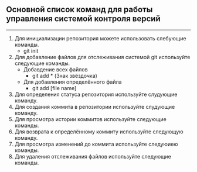 ## Основной список команд для работы управления системой контроля версий
___
1. Для инициализации репозитория можете использовать слебующие команды.
   * git init
2. Для добавление файлов для отслеживания системой git используйте следующие команды.
   * Добавдение всех файлов 
	   * git add * (Знак звёздочка)
	* Для добавления определённого файла
	   * git add [file name]
3. Для определения статуса репозитория используйте слудующие команду.
4. Для создания коммита в репозитории используйте слудующие команду.
5. Для просмотра истории коммитов используйте следующие команды.
6. Для возврата к определённому коммиту используйте следующую команду.
7. Для просмотра изменений до коммита используйте следуюиею команды.
8. Для удаления отслеживания файлов используйте следующие команды.


